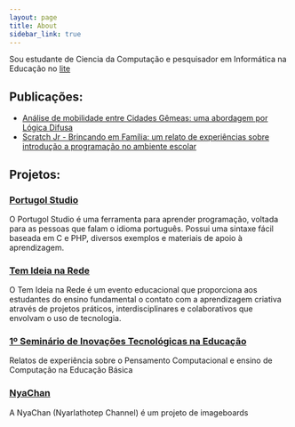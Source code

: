 ```yaml
---
layout: page
title: About
sidebar_link: true
---
```



Sou estudante de Ciencia da Computação e pesquisador em Informática na Educação no [lite](http://lite.acad.univali.br/pt/)

## Publicações:

* [Análise de mobilidade entre Cidades Gêmeas: uma abordagem por Lógica Difusa](https://siaiap32.univali.br/seer/index.php/acotb/article/view/10626)
* [Scratch Jr - Brincando em Família: um relato de experiências sobre introdução a programação no ambiente escolar](http://www.br-ie.org/pub/index.php/wie/article/view/7261)

## Projetos:

### [Portugol Studio](http://lite.acad.univali.br/portugol/)
O Portugol Studio é uma ferramenta para aprender programação, voltada para as pessoas que falam o idioma português. Possui uma sintaxe fácil baseada em C e PHP, diversos exemplos e materiais de apoio à aprendizagem.

### [Tem Ideia na Rede](https://temideianarede.com.br/docs/index.html)
O Tem Ideia na Rede é um evento educacional que proporciona aos estudantes do ensino fundamental o contato com a aprendizagem criativa através de projetos práticos, interdisciplinares e colaborativos que envolvam o uso de tecnologia.

### [1º Seminário de Inovações Tecnológicas na Educação](https://temideianarede.com.br/docs/index.html)
Relatos de experiência sobre o Pensamento Computacional e ensino de Computação na Educação Básica

### [NyaChan](http://nyachan-server.herokuapp.com/)
A NyaChan (Nyarlathotep Channel) é um projeto de imageboards
